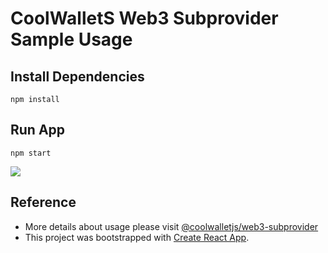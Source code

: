 # CoolWalletS Web3 Subprovider Sample Usage

## Install Dependencies

```shell
npm install
```

## Run App

```shell
npm start
```

![](https://i.imgur.com/OHE4M1R.png)

## Reference

* More details about usage please visit [@coolwalletjs/web3-subprovider](https://github.com/CoolBitX-Technology/coolwallet-js-sdk/tree/master/packages/web3-subprovider)
* This project was bootstrapped with [Create React App](https://github.com/facebook/create-react-app).

